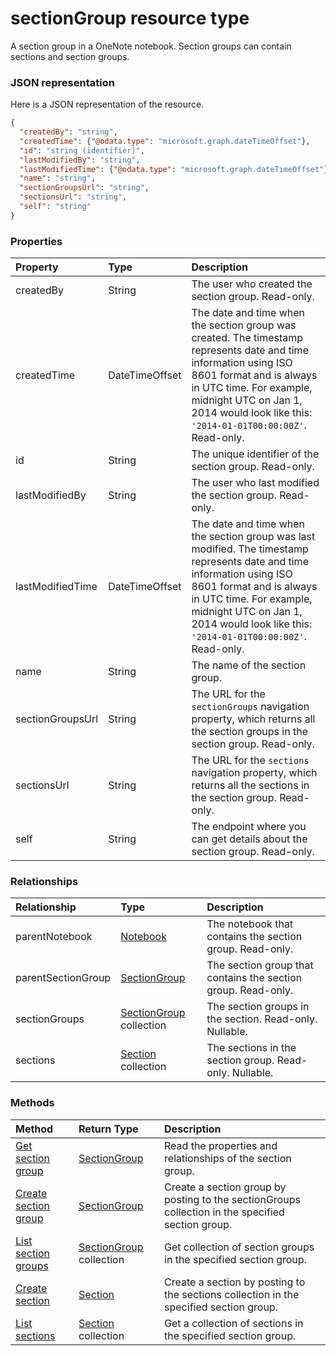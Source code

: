 # sectionGroup resource type

A section group in a OneNote notebook. Section groups can contain sections and section groups.

### JSON representation

Here is a JSON representation of the resource.

<!-- {
  "blockType": "resource",
  "optionalProperties": [
    "parentNotebook",
    "parentSectionGroup",
    "sectionGroups",
    "sections"
  ],
  "@odata.type": "microsoft.graph.sectiongroup"
}-->

```json
{
  "createdBy": "string",
  "createdTime": {"@odata.type": "microsoft.graph.dateTimeOffset"},
  "id": "string (identifier)",
  "lastModifiedBy": "string",
  "lastModifiedTime": {"@odata.type": "microsoft.graph.dateTimeOffset"},
  "name": "string",
  "sectionGroupsUrl": "string",
  "sectionsUrl": "string",
  "self": "string"
}

```
### Properties
| Property	   | Type	|Description|
|:---------------|:--------|:----------|
|createdBy|String|The user who created the section group. Read-only.|
|createdTime|DateTimeOffset|The date and time when the section group was created. The timestamp represents date and time information using ISO 8601 format and is always in UTC time. For example, midnight UTC on Jan 1, 2014 would look like this: `'2014-01-01T00:00:00Z'`. Read-only.|
|id|String|The unique identifier of the section group. Read-only.|
|lastModifiedBy|String|The user who last modified the section group. Read-only.| 
|lastModifiedTime|DateTimeOffset|The date and time when the section group was last modified. The timestamp represents date and time information using ISO 8601 format and is always in UTC time. For example, midnight UTC on Jan 1, 2014 would look like this: `'2014-01-01T00:00:00Z'`. Read-only.|
|name|String|The name of the section group.|
|sectionGroupsUrl|String|The URL for the `sectionGroups` navigation property, which returns all the section groups in the section group. Read-only.| 
|sectionsUrl|String|The URL for the `sections` navigation property, which returns all the sections in the section group. Read-only.|
|self|String|The endpoint where you can get details about the section group. Read-only.|

### Relationships
| Relationship | Type	|Description|
|:---------------|:--------|:----------|
|parentNotebook|[Notebook](notebook.md)|The notebook that contains the section group. Read-only.|
|parentSectionGroup|[SectionGroup](sectiongroup.md)|The section group that contains the section group. Read-only.|
|sectionGroups|[SectionGroup](sectiongroup.md) collection|The section groups in the section. Read-only. Nullable.|
|sections|[Section](section.md) collection|The sections in the section group. Read-only. Nullable.|

### Methods

| Method		   | Return Type	|Description|
|:---------------|:--------|:----------|
|[Get section group](../api/sectiongroup_get.md) | [SectionGroup](sectiongroup.md) |Read the properties and relationships of the section group.|
|[Create section group](../api/sectiongroup_post_sectiongroups.md) |[SectionGroup](sectiongroup.md)| Create a section group by posting to the sectionGroups collection in the specified section group.|
|[List section groups](../api/sectiongroup_list_sectiongroups.md) |[SectionGroup](sectiongroup.md) collection| Get collection of section groups in the specified section group.|
|[Create section](../api/sectiongroup_post_sections.md) |[Section](section.md)| Create a section by posting to the sections collection in the specified section group.|
|[List sections](../api/sectiongroup_list_sections.md) |[Section](section.md) collection| Get a collection of sections in the specified section group.|


<!-- uuid: 8fcb5dbc-d5aa-4681-8e31-b001d5168d79
2015-10-25 14:57:30 UTC -->
<!-- {
  "type": "#page.annotation",
  "description": "sectionGroup resource",
  "keywords": "",
  "section": "documentation",
  "tocPath": ""
}-->